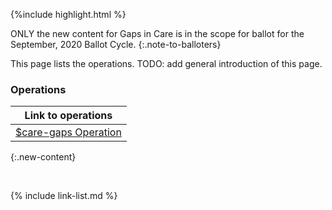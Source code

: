 {%include highlight.html %}

ONLY the new content for Gaps in Care is in the scope for ballot for the September, 2020 Ballot Cycle.
{:.note-to-balloters}

<div class="new-content" markdown="1">
This page lists the operations. TODO: add general introduction of this page.
</div>

### Operations

|Link to operations|
|---|
|[$care-gaps Operation](OperationDefinition-care-gaps.html)|
{:.new-content}

<br />

{% include link-list.md %}
